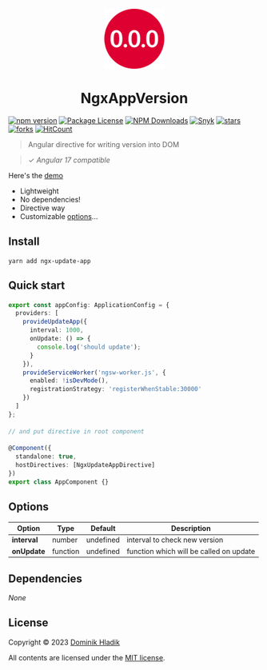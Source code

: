 <p align="center">
  <a href="https://github.com/Celtian/ngx-update-app" target="blank"><img src="assets/logo.svg?sanitize=true" alt="" width="120"></a>
  <h1 align="center">NgxAppVersion</h1>
</p>

[![npm version](https://badge.fury.io/js/ngx-update-app.svg)](https://badge.fury.io/js/ngx-update-app)
[![Package License](https://img.shields.io/npm/l/ngx-update-app.svg)](https://www.npmjs.com/ngx-update-app)
[![NPM Downloads](https://img.shields.io/npm/dm/ngx-update-app.svg)](https://www.npmjs.com/ngx-update-app)
[![Snyk](https://snyk.io//advisor/npm-package/ngx-update-app/badge.svg)](https://snyk.io//advisor/npm-package/ngx-update-app)
[![stars](https://badgen.net/github/stars/celtian/ngx-update-app)](https://github.com/celtian/ngx-update-app/)
[![forks](https://badgen.net/github/forks/celtian/ngx-update-app)](https://github.com/celtian/ngx-update-app/)
[![HitCount](http://hits.dwyl.com/celtian/ngx-update-app.svg)](http://hits.dwyl.com/celtian/ngx-update-app)

> Angular directive for writing version into DOM

> ✓ _Angular 17 compatible_

Here's the [demo](http://celtian.github.io/ngx-update-app/)

- Lightweight
- No dependencies!
- Directive way
- Customizable [options](#options)...

## Install

```terminal
yarn add ngx-update-app
```

## Quick start

```typescript
export const appConfig: ApplicationConfig = {
  providers: [
    provideUpdateApp({
      interval: 1000,
      onUpdate: () => {
        console.log('should update');
      }
    }),
    provideServiceWorker('ngsw-worker.js', {
      enabled: !isDevMode(),
      registrationStrategy: 'registerWhenStable:30000'
    })
  ]
};

// and put directive in root component

@Component({
  standalone: true,
  hostDirectives: [NgxUpdateAppDirective]
})
export class AppComponent {}
```

## Options

| Option       | Type     | Default   | Description                             |
| ------------ | -------- | --------- | --------------------------------------- |
| **interval** | number   | undefined | interval to check new version           |
| **onUpdate** | function | undefined | function which will be called on update |

## Dependencies

_None_

## License

Copyright &copy; 2023 [Dominik Hladik](https://github.com/Celtian)

All contents are licensed under the [MIT license].

[mit license]: LICENSE
